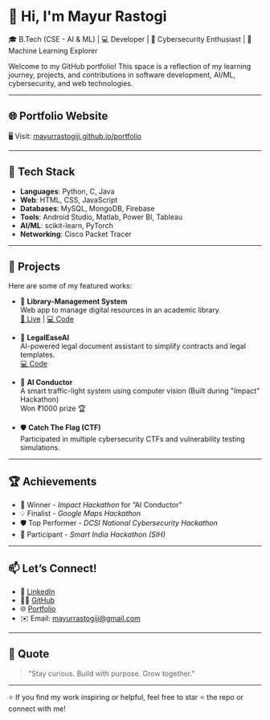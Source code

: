 # 👋 Hi, I'm Mayur Rastogi

🎓 B.Tech (CSE - AI & ML) | 💻 Developer | 🔐 Cybersecurity Enthusiast | 🧠 Machine Learning Explorer

Welcome to my GitHub portfolio! This space is a reflection of my learning journey, projects, and contributions in software development, AI/ML, cybersecurity, and web technologies.

---

## 🌐 Portfolio Website

🖥️ Visit: [mayurrastogiji.github.io/portfolio](https://mayurrastogiji.github.io/portfolio/)

---

## 🔧 Tech Stack

- **Languages**: Python, C, Java  
- **Web**: HTML, CSS, JavaScript  
- **Databases**: MySQL, MongoDB, Firebase  
- **Tools**: Android Studio, Matlab, Power BI, Tableau  
- **AI/ML**: scikit-learn, PyTorch  
- **Networking**: Cisco Packet Tracer

---

## 🚀 Projects

Here are some of my featured works:

- 📘 **Library-Management System**  
  Web app to manage digital resources in an academic library.  
  [🔗 Live](https://mayurrastogiji.github.io/Library-Management/) | [💻 Code](https://github.com/MayurRastogiji/Library-Management)

- 🧾 **LegalEaseAI**  
  AI-powered legal document assistant to simplify contracts and legal templates.  
  [💻 Code](https://github.com/MayurRastogiji/LegalEaseAI)

- 🧠 **AI Conductor**  
  A smart traffic-light system using computer vision (Built during "Impact" Hackathon)  
  Won ₹1000 prize 🏆

- 🛡️ **Catch The Flag (CTF)**  
  Participated in multiple cybersecurity CTFs and vulnerability testing simulations.

---

## 🏆 Achievements

- 🥇 Winner - *Impact Hackathon* for “AI Conductor”  
- 💡 Finalist - *Google Maps Hackathon*  
- 🛡️ Top Performer - *DCSI National Cybersecurity Hackathon*  
- 🧠 Participant - *Smart India Hackathon (SIH)*

---

## 📫 Let’s Connect!

- 🔗 [LinkedIn](https://www.linkedin.com/in/mayurrastogi)
- 🧑‍💻 [GitHub](https://github.com/MayurRastogiji)
- 🌐 [Portfolio](https://mayurrastogiji.github.io/portfolio/)
- ✉️ Email: mayurrastogiji@gmail.com

---

## 📌 Quote

> “Stay curious. Build with purpose. Grow together.”

---

⭐ If you find my work inspiring or helpful, feel free to star ⭐ the repo or connect with me!
